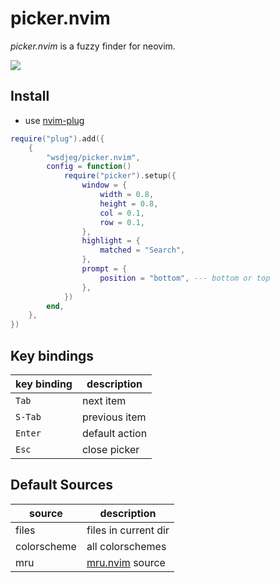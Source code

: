 # picker.nvim

_picker.nvim_ is a fuzzy finder for neovim.

![](https://private-user-images.githubusercontent.com/13142418/497562552-7b31fcd7-6185-43cf-80be-147fb5ede58c.png)

## Install

- use [nvim-plug](https://github.com/wsdjeg/nvim-plug)

```lua
require("plug").add({
	{
		"wsdjeg/picker.nvim",
		config = function()
			require("picker").setup({
				window = {
					width = 0.8,
					height = 0.8,
					col = 0.1,
					row = 0.1,
				},
				highlight = {
					matched = "Search",
				},
				prompt = {
					position = "bottom", --- bottom or top
				},
			})
		end,
	},
})
```

## Key bindings

| key binding | description    |
| ----------- | -------------- |
| `Tab`       | next item      |
| `S-Tab`     | previous item  |
| `Enter`     | default action |
| `Esc`       | close picker   |

## Default Sources

| source      | description                                           |
| ----------- | ----------------------------------------------------- |
| files       | files in current dir                                  |
| colorscheme | all colorschemes                                      |
| mru         | [mru.nvim](https://github.com/wsdjeg/mru.nvim) source |
